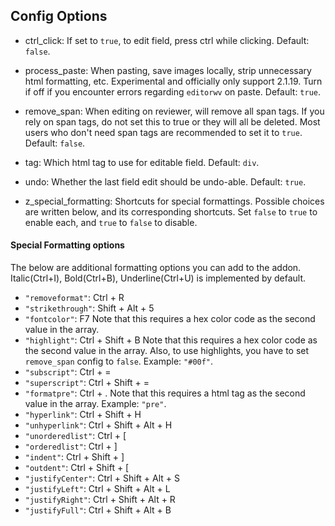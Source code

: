 ## Config Options

- ctrl_click: If set to `true`, to edit field, press ctrl while clicking. Default: `false`.

- process_paste: When pasting, save images locally, strip unnecessary html formatting, etc. Experimental and officially only support 2.1.19. Turn if off if you encounter errors regarding `editorwv` on paste.  Default: `true`.

- remove_span: When editing on reviewer, will remove all span tags. If you rely on span tags, do not set this to true or they will all be deleted. Most users who don't need span tags are recommended to set it to `true`. Default: `false`.

- tag: Which html tag to use for editable field. Default: `div`.

- undo: Whether the last field edit should be undo-able. Default: `true`.

- z_special_formatting: Shortcuts for special formattings. Possible choices are written below, and its corresponding shortcuts. Set `false` to `true` to enable each, and `true` to `false` to disable.



#### Special Formatting options

The below are additional formatting options you can add to the addon. Italic(Ctrl+I), Bold(Ctrl+B), Underline(Ctrl+U) is implemented by default.

- `"removeformat"`: Ctrl + R
- `"strikethrough"`: Shift + Alt + 5
- `"fontcolor"`: F7
Note that this requires a hex color code as the second value in the array.
- `"highlight"`: Ctrl + Shift + B
Note that this requires a hex color code as the second value in the array. Also, to use highlights, you have to set `remove_span` config to `false`. Example: `"#00f"`.
- `"subscript"`: Ctrl + =
- `"superscript"`: Ctrl + Shift + =
- `"formatpre"`: Ctrl + .
Note that this requires a html tag as the second value in the array. Example: `"pre"`.
- `"hyperlink"`: Ctrl + Shift + H
- `"unhyperlink"`: Ctrl + Shift + Alt + H
- `"unorderedlist"`: Ctrl + [
- `"orderedlist"`: Ctrl + ]
- `"indent"`: Ctrl + Shift + ]
- `"outdent"`: Ctrl + Shift + [
- `"justifyCenter"`: Ctrl + Shift + Alt + S
- `"justifyLeft"`: Ctrl + Shift + Alt + L
- `"justifyRight"`: Ctrl + Shift + Alt + R
- `"justifyFull"`: Ctrl + Shift + Alt + B